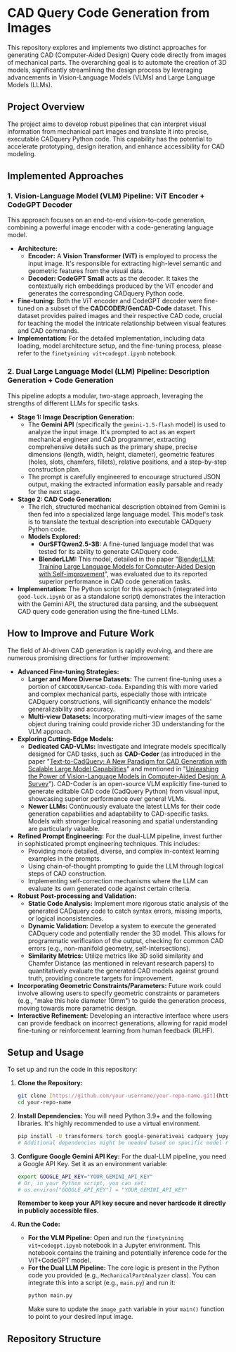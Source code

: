 # CAD Query Code Generation from Images

This repository explores and implements two distinct approaches for generating CAD (Computer-Aided Design) Query code directly from images of mechanical parts. The overarching goal is to automate the creation of 3D models, significantly streamlining the design process by leveraging advancements in Vision-Language Models (VLMs) and Large Language Models (LLMs).

## Project Overview

The project aims to develop robust pipelines that can interpret visual information from mechanical part images and translate it into precise, executable CADquery Python code. This capability has the potential to accelerate prototyping, design iteration, and enhance accessibility for CAD modeling.

## Implemented Approaches

### 1. Vision-Language Model (VLM) Pipeline: ViT Encoder + CodeGPT Decoder

This approach focuses on an end-to-end vision-to-code generation, combining a powerful image encoder with a code-generating language model.

* **Architecture:**
    * **Encoder:** A **Vision Transformer (ViT)** is employed to process the input image. It's responsible for extracting high-level semantic and geometric features from the visual data.
    * **Decoder:** **CodeGPT Small** acts as the decoder. It takes the contextually rich embeddings produced by the ViT encoder and generates the corresponding CADquery Python code.
* **Fine-tuning:** Both the ViT encoder and CodeGPT decoder were fine-tuned on a subset of the **CADCODER/GenCAD-Code** dataset. This dataset provides paired images and their respective CAD code, crucial for teaching the model the intricate relationship between visual features and CAD commands.
* **Implementation:** For the detailed implementation, including data loading, model architecture setup, and the fine-tuning process, please refer to the `finetynining vit+codegpt.ipynb` notebook.

### 2. Dual Large Language Model (LLM) Pipeline: Description Generation + Code Generation

This pipeline adopts a modular, two-stage approach, leveraging the strengths of different LLMs for specific tasks.

* **Stage 1: Image Description Generation:**
    * The **Gemini API** (specifically the `gemini-1.5-flash` model) is used to analyze the input image. It's prompted to act as an expert mechanical engineer and CAD programmer, extracting comprehensive details such as the primary shape, precise dimensions (length, width, height, diameter), geometric features (holes, slots, chamfers, fillets), relative positions, and a step-by-step construction plan.
    * The prompt is carefully engineered to encourage structured JSON output, making the extracted information easily parsable and ready for the next stage.
* **Stage 2: CAD Code Generation:**
    * The rich, structured mechanical description obtained from Gemini is then fed into a specialized large language model. This model's task is to translate the textual description into executable CADquery Python code.
    * **Models Explored:**
        * **OurSFTQwen2.5-3B:** A fine-tuned language model that was tested for its ability to generate CADquery code.
        * **BlenderLLM:** This model, detailed in the paper "[BlenderLLM: Training Large Language Models for Computer-Aided Design with Self-improvement](https://arxiv.org/abs/2412.14203)", was evaluated due to its reported superior performance in CAD code generation tasks.
* **Implementation:** The Python script for this approach (integrated into `good-luck.ipynb` or as a standalone script) demonstrates the interaction with the Gemini API, the structured data parsing, and the subsequent CAD query code generation using the fine-tuned LLMs.

## How to Improve and Future Work

The field of AI-driven CAD generation is rapidly evolving, and there are numerous promising directions for further improvement:

* **Advanced Fine-tuning Strategies:**
    * **Larger and More Diverse Datasets:** The current fine-tuning uses a portion of `CADCODER/GenCAD-Code`. Expanding this with more varied and complex mechanical parts, especially those with intricate CADquery constructions, will significantly enhance the models' generalizability and accuracy.
    * **Multi-view Datasets:** Incorporating multi-view images of the same object during training could provide richer 3D understanding for the VLM approach.
* **Exploring Cutting-Edge Models:**
    * **Dedicated CAD-VLMs:** Investigate and integrate models specifically designed for CAD tasks, such as **CAD-Coder** (as introduced in the paper "[Text-to-CadQuery: A New Paradigm for CAD Generation with Scalable Large Model Capabilities](https://arxiv.org/abs/2505.06507)" and mentioned in "[Unleashing the Power of Vision-Language Models in Computer-Aided Design: A Survey](https://arxiv.org/abs/2505.14646)"). CAD-Coder is an open-source VLM explicitly fine-tuned to generate editable CAD code (CadQuery Python) from visual input, showcasing superior performance over general VLMs.
    * **Newer LLMs:** Continuously evaluate the latest LLMs for their code generation capabilities and adaptability to CAD-specific tasks. Models with stronger logical reasoning and spatial understanding are particularly valuable.
* **Refined Prompt Engineering:** For the dual-LLM pipeline, invest further in sophisticated prompt engineering techniques. This includes:
    * Providing more detailed, diverse, and complex in-context learning examples in the prompts.
    * Using chain-of-thought prompting to guide the LLM through logical steps of CAD construction.
    * Implementing self-correction mechanisms where the LLM can evaluate its own generated code against certain criteria.
* **Robust Post-processing and Validation:**
    * **Static Code Analysis:** Implement more rigorous static analysis of the generated CADquery code to catch syntax errors, missing imports, or logical inconsistencies.
    * **Dynamic Validation:** Develop a system to execute the generated CADquery code and potentially render the 3D model. This allows for programmatic verification of the output, checking for common CAD errors (e.g., non-manifold geometry, self-intersections).
    * **Similarity Metrics:** Utilize metrics like 3D solid similarity and Chamfer Distance (as mentioned in relevant research papers) to quantitatively evaluate the generated CAD models against ground truth, providing concrete targets for improvement.
* **Incorporating Geometric Constraints/Parameters:** Future work could involve allowing users to specify geometric constraints or parameters (e.g., "make this hole diameter 10mm") to guide the generation process, moving towards more parametric design.
* **Interactive Refinement:** Developing an interactive interface where users can provide feedback on incorrect generations, allowing for rapid model fine-tuning or reinforcement learning from human feedback (RLHF).

## Setup and Usage

To set up and run the code in this repository:

1.  **Clone the Repository:**
    ```bash
    git clone [https://github.com/your-username/your-repo-name.git](https://github.com/your-username/your-repo-name.git)
    cd your-repo-name
    ```

2.  **Install Dependencies:**
    You will need Python 3.9+ and the following libraries. It's highly recommended to use a virtual environment.
    ```bash
    pip install -U transformers torch google-generativeai cadquery jupyterlab
    # Additional dependencies might be needed based on specific model requirements (e.g., accelerate, bitsandbytes for quantization)
    ```

3.  **Configure Google Gemini API Key:**
    For the dual-LLM pipeline, you need a Google API Key. Set it as an environment variable:
    ```bash
    export GOOGLE_API_KEY="YOUR_GEMINI_API_KEY"
    # Or, in your Python script, you can set:
    # os.environ["GOOGLE_API_KEY"] = "YOUR_GEMINI_API_KEY"
    ```
    **Remember to keep your API key secure and never hardcode it directly in publicly accessible files.**

4.  **Run the Code:**
    * **For the VLM Pipeline:** Open and run the `finetynining vit+codegpt.ipynb` notebook in a Jupyter environment. This notebook contains the training and potentially inference code for the ViT+CodeGPT model.
    * **For the Dual LLM Pipeline:** The core logic is present in the Python code you provided (e.g., `MechanicalPartAnalyzer` class). You can integrate this into a script (e.g., `main.py`) and run it:
        ```bash
        python main.py
        ```
        Make sure to update the `image_path` variable in your `main()` function to point to your desired input image.

## Repository Structure
